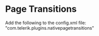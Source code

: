 # Page Transitions

Add the following to the config.xml file: "com.telerik.plugins.nativepagetransitions"
